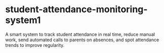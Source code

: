 # student-attendance-monitoring-system1
A smart system to track student attendance in real time, reduce manual work, send automated calls to parents on absences, and spot attendance trends to improve regularity.
